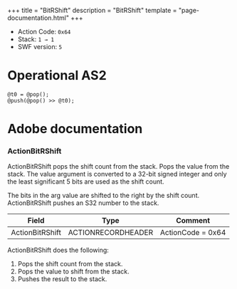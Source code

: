 +++
title = "BitRShift"
description = "BitRShift"
template = "page-documentation.html"
+++

- Action Code: `0x64`
- Stack: `1 → 1`
- SWF version: `5`

# Operational AS2

```
@t0 = @pop();
@push(@pop() >> @t0);
```

# Adobe documentation

### ActionBitRShift

ActionBitRShift pops the shift count from the stack. Pops the value from the stack. The value argument is
converted to a 32-bit signed integer and only the least significant 5 bits are used as the shift count.

The bits in the arg value are shifted to the right by the shift count. ActionBitRShift pushes an S32 number to the
stack.

| Field             | Type               | Comment                        |
|-------------------|--------------------|--------------------------------|
| ActionBitRShift   | ACTIONRECORDHEADER | ActionCode = 0x64              |

ActionBitRShift does the following:
1. Pops the shift count from the stack.
2. Pops the value to shift from the stack.
3. Pushes the result to the stack.
